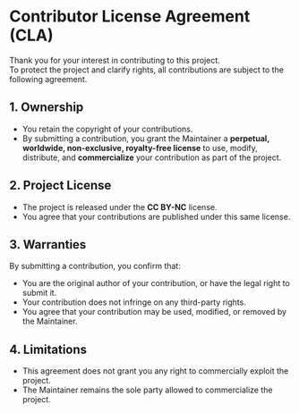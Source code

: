 # Contributor License Agreement (CLA)

Thank you for your interest in contributing to this project.  
To protect the project and clarify rights, all contributions are subject to the following agreement.  

## 1. Ownership
- You retain the copyright of your contributions.  
- By submitting a contribution, you grant the Maintainer a **perpetual, worldwide, non-exclusive, royalty-free license** to use, modify, distribute, and **commercialize** your contribution as part of the project.  

## 2. Project License
- The project is released under the **CC BY-NC** license.  
- You agree that your contributions are published under this same license.  

## 3. Warranties
By submitting a contribution, you confirm that:  
- You are the original author of your contribution, or have the legal right to submit it.  
- Your contribution does not infringe on any third-party rights.  
- You agree that your contribution may be used, modified, or removed by the Maintainer.  

## 4. Limitations
- This agreement does not grant you any right to commercially exploit the project.  
- The Maintainer remains the sole party allowed to commercialize the project.  
